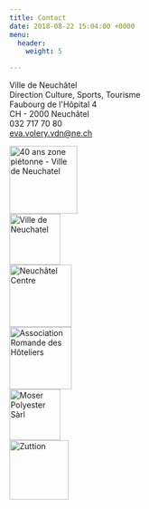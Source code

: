 ```yaml
---
title: Contact
date: 2018-08-22 15:04:00 +0000
menu:
  header:
    weight: 5

---
```

Ville de Neuchâtel  
Direction Culture, Sports, Tourisme  
Faubourg de l'Hôpital 4  
CH - 2000 Neuchâtel  
032 717 70 80  
[eva.volery.vdn@ne.ch](mailto:lena.brina@ne.ch)

<div class="logos">
  <div class="item-logo">
  <a href="https://www.neuchatelville.ch/fr/" target="_blank" class="my-4 mr-1 d-block pl-2">
    <img src="{{ site.baseurl }}/css/assets/logos/40ans.png" width="120" height="auto" alt="40 ans zone piétonne - Ville de Neuchatel">
  </a>
  </div>
  <div class="item-logo">
    <a href="https://www.neuchatelville.ch/fr/" target="_blank" class="my-4 mr-1 d-block pl-2">
      <img src="{{ site.baseurl }}/css/assets/logos/neuchatel.svg" width="90" height="auto" alt="Ville de Neuchatel">
    </a>
  </div>
  <div class="item-logo">
    <a href="http://www.neuchatelcentre.ch/" target="_blank" class="my-4 d-block pl-2">
        <img src="{{ site.baseurl }}/css/assets/logos/centre.png" width="110" height="auto" alt="Neuchâtel Centre">
    </a>
  </div>
  <div class="item-logo">
    <a href="http://www.hotellerieromande.ch/" target="_blank" class="my-4 mr-1 d-block pl-2">
        <img src="{{ site.baseurl }}/css/assets/logos/hotellerie.png" width="110" height="auto" alt="Association Romande des Hôteliers">
    </a>
  </div>
  <div class="item-logo">
    <a href="http://www.moser-polyester.ch/" target="_blank" class="my-4 d-block mr-2 pl-2">
        <img src="{{ site.baseurl }}/css/assets/logos/moser.png" width="90" height="auto" alt="Moser Polyester Sàrl">
    </a>
  </div>
  <div class="item-logo">
    <a href="http://www.zuttion.ch/" target="_blank" class="my-4 d-block pl-2">
        <img src="{{ site.baseurl }}/css/assets/logos/zuttion.png" width="105" alt="Zuttion">
    </a>
  </div>
</div>

